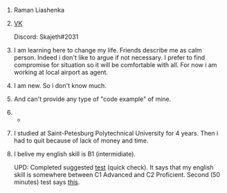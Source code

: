1.  Raman Liashenka
2.  [VK](https://vk.com/skajeth)

    Discord: Skajeth#2031
3.  I am learning here to change my life.
    Friends describe me as calm person. Indeed i don't like to argue if not necessary.
    I prefer to find compromise for situation so it will be comfortable with all.
    For now i am working at local airport as agent.
4.  I am new. So i don't know much.
5.  And can't provide any type of "code example" of mine.
6. -
7.  I studied at Saint-Petesburg Polytechnical University for 4 years.
    Then i had to quit because of lack of money and time.
8.  I belive my english skill is B1 (intermidiate).
    
    UPD: Completed suggested [test](https://www.efset.org/ru/free-english-test/) (quick check).
    It says that my english skill is somewhere between C1 Advanced and C2 Proficient.
    Second (50 minutes) test says [this](https://www.efset.org/cert/t9cX2a).
    
 
